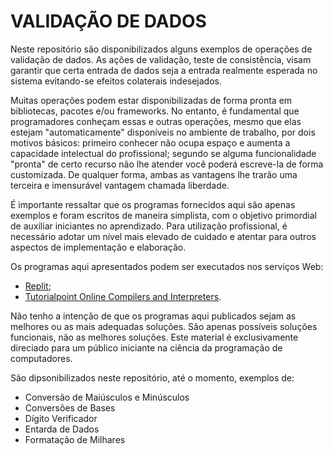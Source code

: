 # VALIDAÇÃO DE DADOS

Neste repositório são disponibilizados alguns exemplos de operações de validação de dados. As ações de validação, teste de consistência, visam garantir que certa entrada de dados seja a entrada realmente esperada no sistema evitando-se efeitos colaterais indesejados.

Muitas operações podem estar disponibilizadas de forma pronta em bibliotecas, pacotes e/ou frameworks. No entanto, é fundamental que programadores conheçam essas e outras operações, mesmo que elas estejam "automaticamente" disponíveis no ambiente de trabalho, por dois motivos básicos: primeiro conhecer não ocupa espaço e aumenta a capacidade intelectual do profissional; segundo se alguma funcionalidade "pronta" de certo recurso não lhe atender você poderá escreve-la de forma customizada. De qualquer forma, ambas as vantagens lhe trarão uma terceira e imensurável vantagem chamada liberdade.

É importante ressaltar que os programas fornecidos aqui são apenas exemplos e foram escritos de maneira simplista, com o objetivo primordial de auxiliar iniciantes no aprendizado. Para utilização profissional, é necessário adotar um nível mais elevado de cuidado e atentar para outros aspectos de implementação e elaboração.

Os programas aqui apresentados podem ser executados nos serviços Web:

- [Replit](https://replit.com/);
- [Tutorialpoint Online Compilers and Interpreters](https://www.tutorialspoint.com/codingground.htm).

Não tenho a intenção de que os programas aqui publicados sejam as melhores ou as mais adequadas soluções. São apenas possíveis soluções funcionais, não as melhores soluções. Este material é exclusivamente direciado para um público iniciante na ciência da programação de computadores.

São dipsonibilizados neste repositório, até o momento, exemplos de:

- Conversão de Maiúsculos e Minúsculos
- Conversões de Bases
- Dígito Verificador
- Entarda de Dados
- Formatação de Milhares
